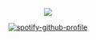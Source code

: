 <div id="header" align="center">

![](https://komarev.com/ghpvc/?username=dokhyuk&style=plastic&color=151915&label=_　　⚢　　_&base=9710)

[![spotify-github-profile](https://spotify-github-profile.kittinanx.com/api/view?uid=yeslnco28d0j7p2y2efpb86u0&cover_image=true&theme=novatorem&show_offline=false&background_color=454545&interchange=false&bar_color=ffb5d8&bar_color_cover=true)](https://github.com/kittinan/spotify-github-profile)


<p align="center"
